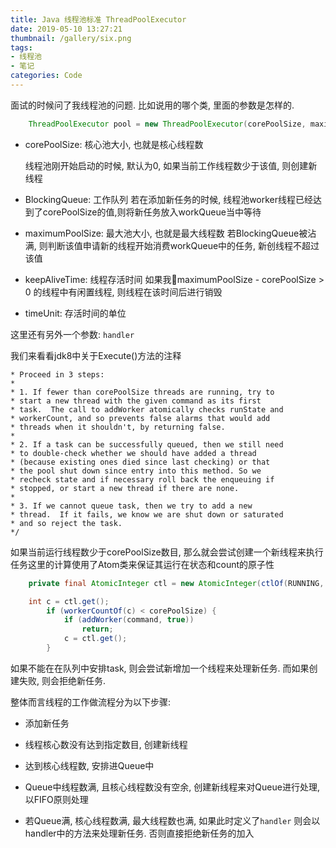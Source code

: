 ```yaml
---
title: Java 线程池标准 ThreadPoolExecutor
date: 2019-05-10 13:27:21
thumbnail: /gallery/six.png
tags: 
- 线程池
- 笔记
categories: Code
---
```


面试的时候问了我线程池的问题. 比如说用的哪个类, 里面的参数是怎样的.

```java
    ThreadPoolExecutor pool = new ThreadPoolExecutor(corePoolSize, maximumPoolSize, keepAliveTime, timeUnit, BlockingQueue)
```

<!-- more -->

- corePoolSize: 核心池大小, 也就是核心线程数

    线程池刚开始启动的时候, 默认为0, 如果当前工作线程数少于该值, 则创建新线程

- BlockingQueue: 工作队列
    若在添加新任务的时候, 线程池worker线程已经达到了corePoolSize的值,则将新任务放入workQueue当中等待

- maximumPoolSize: 最大池大小, 也就是最大线程数
    若BlockingQueue被沾满, 则判断该值申请新的线程开始消费workQueue中的任务, 新创线程不超过该值

- keepAliveTime: 线程存活时间
    如果我maximumPoolSize - corePoolSize > 0 的线程中有闲置线程, 则线程在该时间后进行销毁

- timeUnit: 存活时间的单位

这里还有另外一个参数: `handler`

我们来看看jdk8中关于Execute()方法的注释

    * Proceed in 3 steps:
    *
    * 1. If fewer than corePoolSize threads are running, try to
    * start a new thread with the given command as its first
    * task.  The call to addWorker atomically checks runState and
    * workerCount, and so prevents false alarms that would add
    * threads when it shouldn't, by returning false.
    *
    * 2. If a task can be successfully queued, then we still need
    * to double-check whether we should have added a thread
    * (because existing ones died since last checking) or that
    * the pool shut down since entry into this method. So we
    * recheck state and if necessary roll back the enqueuing if
    * stopped, or start a new thread if there are none.
    *
    * 3. If we cannot queue task, then we try to add a new
    * thread.  If it fails, we know we are shut down or saturated
    * and so reject the task.
    */

如果当前运行线程数少于corePoolSize数目, 那么就会尝试创建一个新线程来执行任务这里的计算使用了Atom类来保证其运行在状态和count的原子性

```java
    private final AtomicInteger ctl = new AtomicInteger(ctlOf(RUNNING, 0));
```

```java
    int c = ctl.get();
        if (workerCountOf(c) < corePoolSize) {
            if (addWorker(command, true))
                return;
            c = ctl.get();
        }
```

如果不能在在队列中安排task, 则会尝试新增加一个线程来处理新任务. 而如果创建失败, 则会拒绝新任务.

整体而言线程的工作做流程分为以下步骤:

- 添加新任务
- 线程核心数没有达到指定数目, 创建新线程
- 达到核心线程数, 安排进Queue中
- Queue中线程数满, 且核心线程数没有空余, 创建新线程来对Queue进行处理, 以FIFO原则处理

- 若Queue满, 核心线程数满, 最大线程数也满, 如果此时定义了`handler` 则会以handler中的方法来处理新任务. 否则直接拒绝新任务的加入
